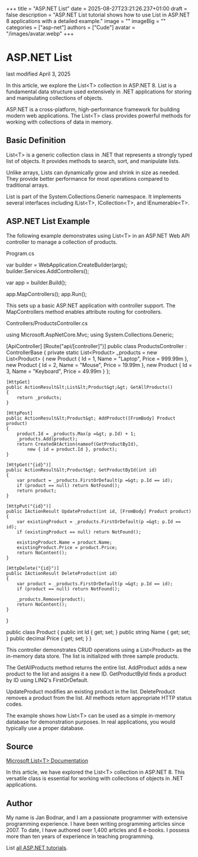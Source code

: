 +++
title = "ASP.NET List"
date = 2025-08-27T23:21:26.237+01:00
draft = false
description = "ASP.NET List tutorial shows how to use List in ASP.NET 8 applications with a detailed example."
image = ""
imageBig = ""
categories = ["asp-net"]
authors = ["Cude"]
avatar = "/images/avatar.webp"
+++

# ASP.NET List

last modified April 3, 2025

In this article, we explore the List&lt;T&gt; collection in ASP.NET 8. List is
a fundamental data structure used extensively in .NET applications for storing
and manipulating collections of objects.

ASP.NET is a cross-platform, high-performance framework for building modern web
applications. The List&lt;T&gt; class provides powerful methods for working with
collections of data in memory.

## Basic Definition

List&lt;T&gt; is a generic collection class in .NET that represents a strongly
typed list of objects. It provides methods to search, sort, and manipulate lists.

Unlike arrays, Lists can dynamically grow and shrink in size as needed. They
provide better performance for most operations compared to traditional arrays.

List is part of the System.Collections.Generic namespace. It implements several
interfaces including IList&lt;T&gt;, ICollection&lt;T&gt;, and IEnumerable&lt;T&gt;.

## ASP.NET List Example

The following example demonstrates using List&lt;T&gt; in an ASP.NET Web API
controller to manage a collection of products.

Program.cs
  

var builder = WebApplication.CreateBuilder(args);
builder.Services.AddControllers();

var app = builder.Build();

app.MapControllers();
app.Run();

This sets up a basic ASP.NET application with controller support. The
MapControllers method enables attribute routing for controllers.

Controllers/ProductsController.cs
  

using Microsoft.AspNetCore.Mvc;
using System.Collections.Generic;

[ApiController]
[Route("api/[controller]")]
public class ProductsController : ControllerBase
{
    private static List&lt;Product&gt; _products = new List&lt;Product&gt;
    {
        new Product { Id = 1, Name = "Laptop", Price = 999.99m },
        new Product { Id = 2, Name = "Mouse", Price = 19.99m },
        new Product { Id = 3, Name = "Keyboard", Price = 49.99m }
    };

    [HttpGet]
    public ActionResult&lt;List&lt;Product&gt;&gt; GetAllProducts()
    {
        return _products;
    }

    [HttpPost]
    public ActionResult&lt;Product&gt; AddProduct([FromBody] Product product)
    {
        product.Id = _products.Max(p =&gt; p.Id) + 1;
        _products.Add(product);
        return CreatedAtAction(nameof(GetProductById), 
            new { id = product.Id }, product);
    }

    [HttpGet("{id}")]
    public ActionResult&lt;Product&gt; GetProductById(int id)
    {
        var product = _products.FirstOrDefault(p =&gt; p.Id == id);
        if (product == null) return NotFound();
        return product;
    }

    [HttpPut("{id}")]
    public IActionResult UpdateProduct(int id, [FromBody] Product product)
    {
        var existingProduct = _products.FirstOrDefault(p =&gt; p.Id == id);
        if (existingProduct == null) return NotFound();

        existingProduct.Name = product.Name;
        existingProduct.Price = product.Price;
        return NoContent();
    }

    [HttpDelete("{id}")]
    public IActionResult DeleteProduct(int id)
    {
        var product = _products.FirstOrDefault(p =&gt; p.Id == id);
        if (product == null) return NotFound();

        _products.Remove(product);
        return NoContent();
    }
}

public class Product
{
    public int Id { get; set; }
    public string Name { get; set; }
    public decimal Price { get; set; }
}

This controller demonstrates CRUD operations using a List&lt;Product&gt; as the
in-memory data store. The list is initialized with three sample products.

The GetAllProducts method returns the entire list. AddProduct
adds a new product to the list and assigns it a new ID. GetProductById
finds a product by ID using LINQ's FirstOrDefault.

UpdateProduct modifies an existing product in the list.
DeleteProduct removes a product from the list. All methods return
appropriate HTTP status codes.

The example shows how List&lt;T&gt; can be used as a simple in-memory database
for demonstration purposes. In real applications, you would typically use a
proper database.

## Source

[Microsoft List&lt;T&gt; Documentation](https://learn.microsoft.com/en-us/dotnet/api/system.collections.generic.list-1?view=net-8.0)

In this article, we have explored the List&lt;T&gt; collection in ASP.NET 8.
This versatile class is essential for working with collections of objects in
.NET applications.

## Author

My name is Jan Bodnar, and I am a passionate programmer with extensive
programming experience. I have been writing programming articles since 2007.
To date, I have authored over 1,400 articles and 8 e-books. I possess more
than ten years of experience in teaching programming.

List [all ASP.NET tutorials](/all/#asp-net).
